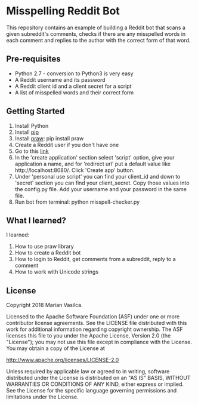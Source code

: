 Misspelling Reddit Bot 
===================================

This repository contains an example of building a Reddit bot that scans a given subreddit's comments, checks if there are any misspelled words in each comment and replies to the author with the correct form of that word.

Pre-requisites
--------------

* Python 2.7 - conversion to Python3 is very easy
* A Reddit username and its password
* A Reddit client id and a client secret for a script
* A list of misspelled words and their correct form

Getting Started
---------------

1) Install Python
2) Install [pip](https://pip.pypa.io/en/stable/installing/)
3) Install [praw](https://praw.readthedocs.io/en/latest/): pip install praw
4) Create a Reddit user if you don't have one
5) Go to this [link](https://www.reddit.com/prefs/apps)
6) In the 'create application' section select 'script' option, give your application a name, and for 'redirect url' put a default value like http://localhost:8080/. Click 'Create app' button.
7) Under 'personal use script' you can find your client_id and down to 'secret' section you can find your client_secret. Copy those values into the config.py file. Add your username and your password in the same file.
8) Run bot from terminal: python misspell-checker.py

What I learned?
---------------

I learned:

1) How to use praw library
2) How to create a Reddit bot
3) How to login to Reddit, get comments from a subreddit, reply to a comment
4) How to work with Unicode strings

License
-------

Copyright 2018 Marian Vasilca.

Licensed to the Apache Software Foundation (ASF) under one or more contributor
license agreements.  See the LICENSE file distributed with this work for
additional information regarding copyright ownership.  The ASF licenses this
file to you under the Apache License, Version 2.0 (the "License"); you may not
use this file except in compliance with the License.  You may obtain a copy of
the License at

  http://www.apache.org/licenses/LICENSE-2.0

Unless required by applicable law or agreed to in writing, software
distributed under the License is distributed on an "AS IS" BASIS, WITHOUT
WARRANTIES OR CONDITIONS OF ANY KIND, either express or implied.  See the
License for the specific language governing permissions and limitations under
the License.